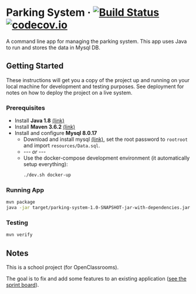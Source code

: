 # Parking System &middot; [![Build Status](https://travis-ci.com/np111/P4_parking_system.svg?branch=master)](https://travis-ci.com/np111/P4_parking_system) [![codecov.io](https://codecov.io/github/np111/P4_parking_system/coverage.svg?branch=master)](https://codecov.io/github/np111/P4_parking_system?branch=master)

A command line app for managing the parking system. 
This app uses Java to run and stores the data in Mysql DB.

## Getting Started

These instructions will get you a copy of the project up and running on your local machine for development and testing purposes. See deployment for notes on how to deploy the project on a live system.

### Prerequisites

- Install **Java 1.8**
  [(link)](https://docs.oracle.com/javase/8/docs/technotes/guides/install/install_overview.html)
- Install **Maven 3.6.2**
  [(link)](https://maven.apache.org/install.html)
- Install and configure **Mysql 8.0.17**
  - Download and install mysql [(link)](https://dev.mysql.com/downloads/mysql/),
    set the root password to `rootroot` and import `resources/Data.sql`.
  - *--- or ---*
  - Use the docker-compose development environment (it automatically setup everything):
    ```bash
    ./dev.sh docker-up
    ```

### Running App

```bash
mvn package
java -jar target/parking-system-1.0-SNAPSHOT-jar-with-dependencies.jar
```

### Testing

```bash
mvn verify
```

## Notes
This is a school project (for OpenClassrooms).

The goal is to fix and add some features to an existing application ([see the sprint board](https://www.notion.so/727631bfc99b456f996e9b9780ee4383?v=bc18814b128d476d9fa8979409c80330)).
